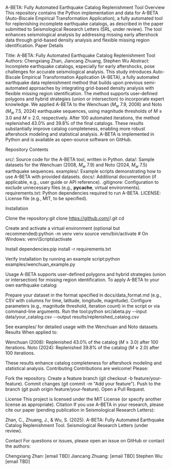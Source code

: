 A-BETA: Fully Automated Earthquake Catalog Replenishment Tool
Overview
This repository contains the Python implementation and data for A-BETA (Auto-Biscale Empirical Transformation Application), a fully automated tool for replenishing incomplete earthquake catalogs, as described in the paper submitted to Seismological Research Letters (SRL, under review). The tool enhances seismological analysis by addressing missing early aftershock data through grid-based density analysis and flexible missing region identification.
Paper Details

Title: A-BETA: Fully Automated Earthquake Catalog Replenishment Tool
Authors: Chengxiang Zhan, Jiancang Zhuang, Stephen Wu
Abstract:
Incomplete earthquake catalogs, especially for early aftershocks, pose challenges for accurate seismological analysis. This study introduces Auto-Biscale Empirical Transformation Application (A-BETA), a fully automated earthquake data replenishment method that builds upon previous semi-automated approaches by integrating grid-based density analysis with flexible missing region identification. The method supports user-defined polygons and hybrid strategies (union or intersection) to incorporate expert knowledge. We applied A-BETA to the Wenchuan ($M_w$ 7.9, 2008) and Noto ($M_w$ 7.5, 2024) earthquake sequences, using magnitude thresholds of $M \geq 3.0$ and $M \geq 2.0$, respectively. After 100 automated iterations, the method replenished 43.0% and 39.8% of the final catalogs. These results substantially improve catalog completeness, enabling more robust aftershock modeling and statistical analysis. A-BETA is implemented in Python and is available as open-source software on GitHub.



Repository Contents

src/: Source code for the A-BETA tool, written in Python.
data/: Sample datasets for the Wenchuan (2008, $M_w$ 7.9) and Noto (2024, $M_w$ 7.5) earthquake sequences.
examples/: Example scripts demonstrating how to use A-BETA with provided datasets.
docs/: Additional documentation (if applicable, e.g., user guide or API reference).
.gitignore: Configuration to exclude unnecessary files (e.g., __pycache__, virtual environments).
requirements.txt: Python dependencies required to run A-BETA.
LICENSE: License file (e.g., MIT, to be specified).

Installation

Clone the repository:git clone https://github.com/<your-username>/<your-repo-name>.git
cd <your-repo-name>


Create and activate a virtual environment (optional but recommended):python -m venv venv
source venv/bin/activate  # On Windows: venv\Scripts\activate


Install dependencies:pip install -r requirements.txt


Verify installation by running an example script:python examples/wenchuan_example.py



Usage
A-BETA supports user-defined polygons and hybrid strategies (union or intersection) for missing region identification. To apply A-BETA to your own earthquake catalog:

Prepare your dataset in the format specified in docs/data_format.md (e.g., CSV with columns for time, latitude, longitude, magnitude).
Configure parameters (e.g., magnitude threshold, iteration count) in the script or via command-line arguments.
Run the tool:python src/abeta.py --input data/your_catalog.csv --output results/replenished_catalog.csv



See examples/ for detailed usage with the Wenchuan and Noto datasets.
Results
When applied to:

Wenchuan (2008): Replenished 43.0% of the catalog ($M \geq 3.0$) after 100 iterations.
Noto (2024): Replenished 39.8% of the catalog ($M \geq 2.0$) after 100 iterations.

These results enhance catalog completeness for aftershock modeling and statistical analysis.
Contributing
Contributions are welcome! Please:

Fork the repository.
Create a feature branch (git checkout -b feature/your-feature).
Commit changes (git commit -m "Add your feature").
Push to the branch (git push origin feature/your-feature).
Open a Pull Request.

License
This project is licensed under the MIT License (or specify another license as appropriate).
Citation
If you use A-BETA in your research, please cite our paper (pending publication in Seismological Research Letters):

Zhan, C., Zhuang, J., & Wu, S. (2025). A-BETA: Fully Automated Earthquake Catalog Replenishment Tool. Seismological Research Letters (under review).

Contact
For questions or issues, please open an issue on GitHub or contact the authors:

Chengxiang Zhan: [email TBD]
Jiancang Zhuang: [email TBD]
Stephen Wu: [email TBD]


